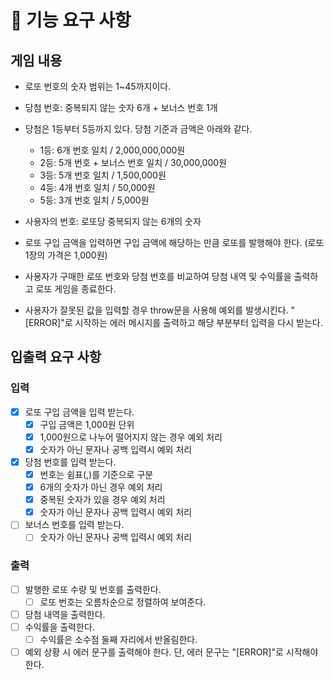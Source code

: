 # 🚀 기능 요구 사항

## 게임 내용

- 로또 번호의 숫자 범위는 1~45까지이다.
- 당첨 번호: 중복되지 않는 숫자 6개 + 보너스 번호 1개
- 당첨은 1등부터 5등까지 있다. 당첨 기준과 금액은 아래와 같다.

  - 1등: 6개 번호 일치 / 2,000,000,000원
  - 2등: 5개 번호 + 보너스 번호 일치 / 30,000,000원
  - 3등: 5개 번호 일치 / 1,500,000원
  - 4등: 4개 번호 일치 / 50,000원
  - 5등: 3개 번호 일치 / 5,000원

- 사용자의 번호: 로또당 중복되지 않는 6개의 숫자
- 로또 구입 금액을 입력하면 구입 금액에 해당하는 만큼 로또를 발행해야 한다. (로또 1장의 가격은 1,000원)
- 사용자가 구매한 로또 번호와 당첨 번호를 비교하여 당첨 내역 및 수익률을 출력하고 로또 게임을 종료한다.
- 사용자가 잘못된 값을 입력할 경우 throw문을 사용해 예외를 발생시킨다. "[ERROR]"로 시작하는 에러 메시지를 출력하고 해당 부분부터 입력을 다시 받는다.

## 입출력 요구 사항

### 입력

- [x] 로또 구입 금액을 입력 받는다.
  - [x] 구입 금액은 1,000원 단위
  - [x] 1,000원으로 나누어 떨어지지 않는 경우 예외 처리
  - [x] 숫자가 아닌 문자나 공백 입력시 예외 처리
- [x] 당첨 번호를 입력 받는다.
  - [x] 번호는 쉼표(,)를 기준으로 구분
  - [x] 6개의 숫자가 아닌 경우 예외 처리
  - [x] 중복된 숫자가 있을 경우 예외 처리
  - [x] 숫자가 아닌 문자나 공백 입력시 예외 처리
- [ ] 보너스 번호를 입력 받는다.
  - [ ] 숫자가 아닌 문자나 공백 입력시 예외 처리

### 출력

- [ ] 발행한 로또 수량 및 번호를 출력한다.
  - [ ] 로또 번호는 오름차순으로 정렬하여 보여준다.
- [ ] 당첨 내역을 출력한다.
- [ ] 수익률을 출력한다.
  - [ ] 수익률은 소수점 둘째 자리에서 반올림한다.
- [ ] 예외 상황 시 에러 문구를 출력해야 한다. 단, 에러 문구는 "[ERROR]"로 시작해야 한다.
